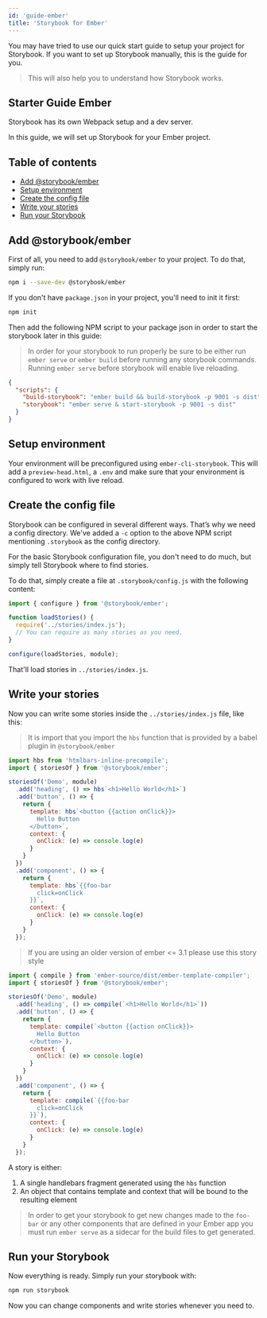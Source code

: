 ```yaml
---
id: 'guide-ember'
title: 'Storybook for Ember'
---
```


You may have tried to use our quick start guide to setup your project for Storybook. If you want to set up Storybook manually, this is the guide for you.

> This will also help you to understand how Storybook works.

## Starter Guide Ember

Storybook has its own Webpack setup and a dev server.

In this guide, we will set up Storybook for your Ember project.

## Table of contents

-   [Add @storybook/ember](#add-storybookember)
-   [Setup environment](#setup-environment)
-   [Create the config file](#create-the-config-file)
-   [Write your stories](#write-your-stories)
-   [Run your Storybook](#run-your-storybook)

## Add @storybook/ember

First of all, you need to add `@storybook/ember` to your project. To do that, simply run:

```sh
npm i --save-dev @storybook/ember
```

If you don't have `package.json` in your project, you'll need to init it first:

```sh
npm init
```

Then add the following NPM script to your package json in order to start the storybook later in this guide:

> In order for your storybook to run properly be sure to be either run `ember serve` or `ember build` before running any storybook commands. Running `ember serve` before storybook will enable live reloading.

```json
{
  "scripts": {
    "build-storybook": "ember build && build-storybook -p 9001 -s dist",
    "storybook": "ember serve & start-storybook -p 9001 -s dist"
  }
}
```

## Setup environment

Your environment will be preconfigured using `ember-cli-storybook`. This will add a `preview-head.html`, a `.env` and make sure that your environment is configured to work with live reload.

## Create the config file

Storybook can be configured in several different ways.
That’s why we need a config directory. We've added a `-c` option to the above NPM script mentioning `.storybook` as the config directory.

For the basic Storybook configuration file, you don't need to do much, but simply tell Storybook where to find stories.

To do that, simply create a file at `.storybook/config.js` with the following content:

```js
import { configure } from '@storybook/ember';

function loadStories() {
  require('../stories/index.js');
  // You can require as many stories as you need.
}

configure(loadStories, module);
```

That'll load stories in `../stories/index.js`.

## Write your stories

Now you can write some stories inside the `../stories/index.js` file, like this:

> It is import that you import the `hbs` function that is provided by a babel plugin in `@storybook/ember`

```js
import hbs from 'htmlbars-inline-precompile';
import { storiesOf } from '@storybook/ember';

storiesOf('Demo', module)
  .add('heading', () => hbs`<h1>Hello World</h1>`)
  .add('button', () => {
    return {
      template: hbs`<button {{action onClick}}>
        Hello Button
      </button>`,
      context: {
        onClick: (e) => console.log(e)
      }
    }
  })
  .add('component', () => {
    return {
      template: hbs`{{foo-bar
        click=onClick
      }}`,
      context: {
        onClick: (e) => console.log(e)
      }
    }
  });
```

> If you are using an older version of ember <= 3.1 please use this story style

```js
import { compile } from 'ember-source/dist/ember-template-compiler';
import { storiesOf } from '@storybook/ember';

storiesOf('Demo', module)
  .add('heading', () => compile(`<h1>Hello World</h1>`))
  .add('button', () => {
    return {
      template: compile(`<button {{action onClick}}>
        Hello Button
      </button>`),
      context: {
        onClick: (e) => console.log(e)
      }
    }
  })
  .add('component', () => {
    return {
      template: compile(`{{foo-bar
        click=onClick
      }}`),
      context: {
        onClick: (e) => console.log(e)
      }
    }
  });
```

A story is either:

1. A single handlebars fragment generated using the `hbs` function
2. An object that contains template and context that will be bound to the resulting element

> In order to get your storybook to get new changes made to the `foo-bar` or any other components that are defined in your Ember app you must run `ember serve` as a sidecar for the build files to get generated.

## Run your Storybook

Now everything is ready. Simply run your storybook with:

```sh
npm run storybook
```

Now you can change components and write stories whenever you need to.
